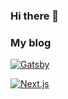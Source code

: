 ### Hi there 👋

### My blog

[![Gatsby](https://img.shields.io/badge/Gatsby-%23663399.svg?style=for-the-badge&logo=gatsby&logoColor=white)](https://zqc.onlylike.work/)

[![Next.js](https://img.shields.io/badge/next.js-000000?style=for-the-badge&logo=nextdotjs&logoColor=white)](https://a.onlylike.work/post)


<!-- ### Platform&Tools -->

<!-- [![](https://img.shields.io/badge/OS-Arch%20Linux-33aadd?style=for-the-badge&logo=arch-linux&logoColor=ffffff)](https://www.archlinux.org/) -->
<!-- [![](https://img.shields.io/badge/macOS-BigSur-292e33?style=for-the-badge&logo=apple&logoColor=ffffff)](https://www.apple.com/macos/big-sur/) -->
<!-- [![](https://img.shields.io/badge/Windows-10-2376bc?style=for-the-badge&logo=windows&logoColor=ffffff)](https://www.microsoft.com/windows/get-windows-10) -->
<!-- [![](https://img.shields.io/badge/IDE-Visual%20Studio%20Code-blue?style=for-the-badge&logo=visual-studio-code&logoColor=ffffff)](https://code.visualstudio.com/) -->

<!-- [![](https://img.shields.io/badge/OnePlus-7%20Pro-f5010c?style=for-the-badge&logo=oneplus&logoColor=ffffff)](https://www.oneplus.com/) -->
<!-- [![](https://img.shields.io/badge/iPhone-13-999999?style=for-the-badge&logo=apple&logoColor=ffffff)](https://www.apple.com/) -->
<!-- [![](https://img.shields.io/badge/Blackberry-Classic-000000?style=for-the-badge&logo=blackberry&logoColor=ffffff)](https://www.blackberry.com/) -->

<!-- [![](https://img.shields.io/badge/-JavaScript-f7e018?style=for-the-badge&logo=javascript&logoColor=white)](https://www.ecma-international.org/) -->
<!-- [![React](https://img.shields.io/badge/react-%2320232a.svg?style=for-the-badge&logo=react&logoColor=%2361DAFB)](https://reactjs.org/) -->
<!-- [![Vue.js](https://img.shields.io/badge/vuejs-%2335495e.svg?style=for-the-badge&logo=vuedotjs&logoColor=%234FC08D)](https://vuejs.org/) -->
<!-- [![TypeScript](https://img.shields.io/badge/typescript-%23007ACC.svg?style=for-the-badge&logo=typescript&logoColor=white)]() -->
<!-- [![](https://img.shields.io/badge/-Webpack-8dd6f9?style=for-the-badge&logo=webpack&logoColor=white)](https://webpack.js.org/) -->
<!-- [![](https://img.shields.io/badge/-Docker-2496ED?style=for-the-badge&logo=docker&logoColor=ffffff)](https://www.docker.com/) -->
<!-- ![Kubernetes](https://img.shields.io/badge/kubernetes-%23326ce5.svg?style=for-the-badge&logo=kubernetes&logoColor=white) -->
<!-- [![](https://img.shields.io/badge/-HTML5-E34F26?style=for-the-badge&logo=html5&logoColor=white)](https://html.spec.whatwg.org/)
[![](https://img.shields.io/badge/-CSS3-1572B6?style=for-the-badge&logo=css3&logoColor=white)](https://www.w3.org/Style/CSS/)
[![Less](https://img.shields.io/badge/less-2B4C80?style=for-the-badge&logo=less&logoColor=white)](https://lesscss.org/)
[![](https://img.shields.io/badge/-Sass-cc6699?style=for-the-badge&logo=sass&logoColor=white)](https://sass-lang.com/) -->
<!-- [![](https://img.shields.io/badge/-MariaDB-003545?style=for-the-badge&logo=mariadb&logoColor=white)](https://mariadb.com/) -->
<!-- [![](https://img.shields.io/badge/-NPM-cb3837?style=for-the-badge&logo=npm&logoColor=white)](https://npmjs.com/) -->
<!-- [![](https://img.shields.io/badge/-Git-f05032?style=for-the-badge&logo=git&logoColor=white)](https://git-scm.com/) -->
<!-- [![](https://img.shields.io/badge/-Linux-fcc624?style=for-the-badge&logo=linux&logoColor=white)](https://www.linuxfoundation.org/) -->
<!-- [![](https://img.shields.io/badge/node.js-6DA55F?style=for-the-badge&logo=node.js&logoColor=ffffff)](https://nodejs.org/) -->
<!-- [![](https://img.shields.io/badge/-Nginx-269539?style=for-the-badge&logo=nginx&logoColor=ffffff)](https://nginx.org/) -->
<!-- [![](https://img.shields.io/badge/Netflix-E50914?style=for-the-badge&logo=netflix&logoColor=white)](https://netflix.com/) -->

<!-- [![](https://img.shields.io/badge/-Vue.js-4fc08d?style=for-the-badge&logo=vue-dot-js&logoColor=ffffff)](https://vuejs.org/) -->
<!-- [![](https://img.shields.io/badge/-Stylus-ff6347?style=for-the-badge&logo=stylus&logoColor=ffffff)](https://stylus-lang.com/) -->
<!-- [![](https://img.shields.io/badge/-PostCSS-dd3a0a?style=for-the-badge&logo=postcss&logoColor=white)](https://postcss.org/) -->
<!--
**zqcccc/zqcccc** is a ✨ _special_ ✨ repository because its `README.md` (this file) appears on your GitHub profile.

Here are some ideas to get you started:

- 🔭 I’m currently working on ...
- 🌱 I’m currently learning ...
- 👯 I’m looking to collaborate on ...
- 🤔 I’m looking for help with ...
- 💬 Ask me about ...
- 📫 How to reach me: ...
- 😄 Pronouns: ...
- ⚡ Fun fact: ...
-->
